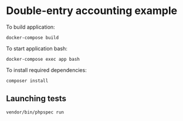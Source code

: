 # Double-entry accounting example

To build application:
```shell script
docker-compose build
```

To start application bash: 
```shell script
docker-compose exec app bash
```

To install required dependencies:
```shell script
composer install
```

## Launching tests
```shell script
vendor/bin/phpspec run
```
